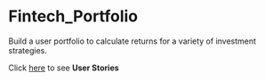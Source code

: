 # Fintech_Portfolio
Build a user portfolio to calculate returns for a variety of investment strategies. 

Click [here](./docs/user_stories.md) to see **User Stories**
